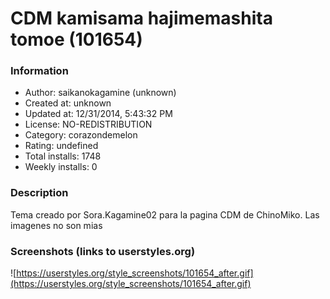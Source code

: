 # CDM kamisama hajimemashita tomoe (101654)

### Information
- Author: saikanokagamine (unknown)
- Created at: unknown
- Updated at: 12/31/2014, 5:43:32 PM
- License: NO-REDISTRIBUTION
- Category: corazondemelon
- Rating: undefined
- Total installs: 1748
- Weekly installs: 0


### Description
Tema creado por Sora.Kagamine02 para la pagina CDM de ChinoMiko. Las imagenes no son mias


### Screenshots (links to userstyles.org)
![https://userstyles.org/style_screenshots/101654_after.gif](https://userstyles.org/style_screenshots/101654_after.gif)


